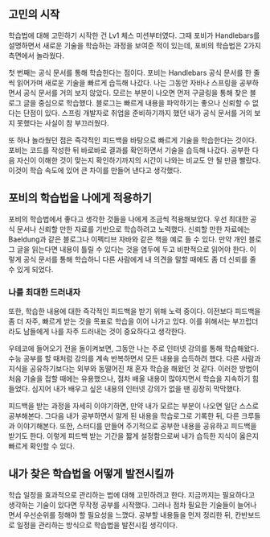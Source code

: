## 고민의 시작

학습법에 대해 고민하기 시작한 건 Lv1 체스 미션부터였다. 
그때 포비가 Handlebars를 설명하면서 새로운 기술을 학습하는 과정을 보여준 적이 있는데, 포비의 학습법은 2가지 측면에서 놀라웠다.  

첫 번째는 공식 문서를 통해 학습한다는 점이다.
포비는 Handlebars 공식 문서를 한 줄씩 읽어가며 새로운 기술을 빠르게 습득해 나갔다.
나는 그동안 자바나 스프링을 공부하면서 공식 문서를 거의 보지 않았다.
모르는 부분이 나오면 먼저 구글링을 통해 찾은 블로그 글을 중심으로 학습했다.
블로그는 빠르게 내용을 파악하기는 좋으나 신뢰할 수 없다는 단점이 있다.
스프링 개발자로 취업을 준비하기까지 했던 내가 공식 문서를 거의 보지 못했다는 사실이 참 부끄러웠다.

또 하나 놀라웠던 점은 즉각적인 피드백을 바탕으로 빠르게 기술을 학습한다는 것이다. 
포비는 코드를 작성한 뒤 바로바로 결과를 확인하면서 기술을 습득해 나갔다. 
공부한 다음 자신이 이해한 것이 맞는지 확인하기까지의 시간이 나와는 비교도 안 될 만큼 빨랐다. 
이것이 학습 속도에 있어 큰 차이를 만들어 낸다고 생각했다.  

## 포비의 학습법을 나에게 적용하기

포비의 학습법에서 좋다고 생각한 것들을 나에게 조금씩 적용해보았다.
우선 최대한 공식 문서나 신뢰할 만한 자료를 기반으로 학습하려고 노력했다.
신뢰할 만한 자료에는 Baeldung과 같은 블로그나 이펙티브 자바와 같은 책을 예로 들 수 있다. 
만약 개인 블로그 글을 읽는다면 내용이 틀릴 수 있다는 것을 염두에 두고 비판적으로 읽어야 한다. 
이렇게 공식 문서를 통해 학습하니 다른 사람에게 내 의견을 말할 때에도 좀 더 신뢰를 줄 수 있게 되었다.  

### 나를 최대한 드러내자

또한, 학습한 내용에 대한 즉각적인 피드백을 받기 위해 노력 중이다.
이전보다 피드백을 좀 더 자주, 빠르게 받는 것을 목표로 학습을 이어 나가고 있다.
이를 위해서는 부끄럽더라도 남들에게 나를 자주 드러내는 것이 중요하다고 생각한다.

우테코에 들어오기 전을 돌이켜보면, 그동안 나는 주로 인터넷 강의를 통해 학습해왔다.
수능 공부를 할 때처럼 강의를 계속 반복하면서 모든 내용을 습득하려 했다.
다른 사람과 지식을 공유하기보다는 외부와 동떨어진 채 혼자 학습을 해왔던 것 같다.
이러한 방법이 처음 기술을 접할 때에는 유용했으나, 점차 배울 내용이 많아지면서 학습을 지속하기 힘들었다.
심지어 내가 배우고 싶은 내용의 인터넷 강의가 없을 땐 굉장히 막막했다.

피드백을 받는 과정을 자세히 이야기하면, 만약 내가 모르는 부분이 나오면 일단 스스로 공부해본다. 
그다음 내가 공부하면서 알게 된 내용을 학습로그로 기록한 뒤, 다른 크루들과 이야기해본다. 
또한, 스터디를 만들어 주기적으로 공부한 내용을 공유하고 피드백을 받기도 한다. 
이렇게 피드백 받는 기간을 짧게 설정함으로써 내가 습득한 지식이 옳은지 빠르게 확인할 수 있다.

## 내가 찾은 학습법을 어떻게 발전시킬까

학습 일정을 효과적으로 관리하는 법에 대해 고민하려고 한다. 
지금까지는 필요하다고 생각하는 기술이 있다면 무작정 공부를 시작했다. 
그러나 점차 필요한 기술들이 늘어나면서 우선순위를 정해야 할 필요성을 느꼈다. 
공부할 내용들을 먼저 정리한 뒤, 칸반보드로 일정을 관리하는 방식으로 학습법을 발전시킬 생각이다. 
